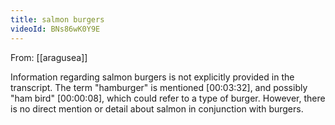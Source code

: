 ```yaml
---
title: salmon burgers
videoId: BNs86wK0Y9E
---
```


From: [[aragusea]] <br/> 

Information regarding salmon burgers is not explicitly provided in the transcript. The term "hamburger" is mentioned <a class="yt-timestamp" data-t="00:03:32">[00:03:32]</a>, and possibly "ham bird" <a class="yt-timestamp" data-t="00:00:08">[00:00:08]</a>, which could refer to a type of burger. However, there is no direct mention or detail about salmon in conjunction with burgers.